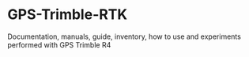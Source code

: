 # GPS-Trimble-RTK
Documentation, manuals, guide, inventory, how to use and experiments performed with GPS Trimble R4
